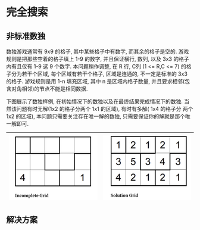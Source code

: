 # 完全搜索

## 非标准数独

数独游戏通常有 9x9 的格子, 其中某些格子中有数字, 而其余的格子是空的. 游戏规则是把那些空着的格子填上 1-9 的数字, 并且保证横行, 数列, 以及 3x3 的格子内有且仅有 1-9 这 9 个数字. 本问题稍作调整, 在 R 行, C列 (1 <= R,C <= 7) 的格子分为若干个区域, 每个区域有若干个格子, 区域是连通的, 不一定是标准的 3x3 的格子. 游戏规则是用 1-n 填充区域, 其中 n 是区域内格子数量, 并且要求相邻(包含对角相邻)的节点不能是相同数据.

下图展示了数独样例, 在初始情况下的数独以及在最终结果完成情况下的数独. 当然该问题有时无解(1x2 的格子分两个 1x1 的区域), 有时有多解( 1x4 的格子分 两个 1x2 的区域), 本问题只需要关注存在唯一解的数独, 只需要保证你的解就是那个唯一解即可.

![Incomplete Grid](../pic/incomplete-grid.jpg)|![Solution Grid](../pic/solution-grid.jpg)
--|--

## 解决方案
